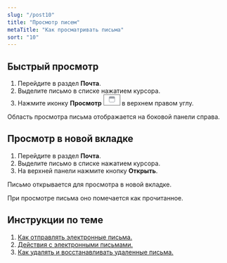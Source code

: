 ```yaml
---
slug: "/post10"
title: "Просмотр писем"
metaTitle: "Как просматривать письма"
sort: "10"
---
```


## Быстрый просмотр  

1. Перейдите в раздел **Почта**.    
2. Выделите письмо в списке нажатием курсора.  
3. Нажмите иконку **Просмотр** ![Просмотр](./images/view-icon-1.png "Просмотр") в верхнем правом углу.  

Область просмотра письма отображается на боковой панели справа.  

## Просмотр в новой вкладке    

1. Перейдите в раздел **Почта**.  
2. Выделите письмо в списке нажатием курсора.  
3. На верхней панели нажмите кнопку **Открыть**.    

Письмо открывается для просмотра в новой вкладке.    

При просмотре письма оно помечается как прочитанное.  

## Инструкции по теме    

1. [Как отправлять электронные письма.](./09-send-mail.md)  
2. [Действия с электронными письмами.](./11-answer-mail.md)  
3. [Как удалять и восстанавливать удаленные письма.](./17-delete-mail.md)  

